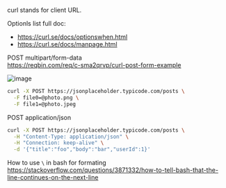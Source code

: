 curl stands for client URL.

Optionls list full doc:
- https://curl.se/docs/optionswhen.html
- https://curl.se/docs/manpage.html

POST multipart/form-data\
https://reqbin.com/req/c-sma2qrvp/curl-post-form-example

![image](https://github.com/user-attachments/assets/1e884918-d67a-47fb-a5d5-d5b4b4e160e7)

```bash
curl -X POST https://jsonplaceholder.typicode.com/posts \
  -F file0=@photo.png \
  -F file1=@photo.jpeg
```

POST application/json
```bash
curl -X POST https://jsonplaceholder.typicode.com/posts \
  -H "Content-Type: application/json" \
  -H "Connection: keep-alive" \
  -d '{"title":"foo","body":"bar","userId":1}'
```

How to use ```\``` in bash for formating\
https://stackoverflow.com/questions/3871332/how-to-tell-bash-that-the-line-continues-on-the-next-line
